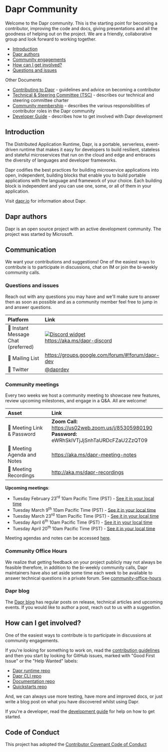 # Dapr Community

Welcome to the Dapr community. This is the starting point for becoming a contributor, improving the code and docs, giving presentations and all the goodness of helping out on the project. We are a friendly, collaborative group and look forward to working together.

- [Introduction](#introduction)
- [Dapr authors](#dapr-authors)
- [Community engagements](#community-meetings)
- [How can I get involved?](#how-can-i-get-involved?)
- [Questions and issues](#questions-and-issues)

Other Documents

- [Contributing to Dapr](https://docs.dapr.io/contributing/) - guidelines and advice on becoming a contributor
- [Technical & Steering Committee (TSC)](technical-committee-charter.md) - describes our technical and steering committee charter
- [Community membership](community-membership.md) - describes the various responsibilities of contributor roles in the Dapr community
- [Developer Guide](https://github.com/dapr/dapr/tree/master/docs/development) - describes how to get involved with Dapr development

## Introduction
The Distributed Application Runtime, Dapr, is a portable, serverless, event-driven runtime that makes it easy for developers to build resilient, stateless and stateful microservices that run on the cloud and edge and embraces the diversity of languages and developer frameworks.

Dapr codifies the best practices for building microservice applications into open, independent, building blocks that enable you to build portable applications with the language and framework of your choice. Each building block is independent and you can use one, some, or all of them in your application.

Visit [dapr.io](https://dapr.io) for information about Dapr.

## Dapr authors
Dapr is an open source project with an active development community. The project was started
by Microsoft.

## Communication
We want your contributions and suggestions! One of the easiest ways to contribute is to participate in discussions, chat on IM or join the bi-weekly community calls.

### Questions and issues
Reach out with any questions you may have and we'll make sure to answer then as soon as possible and as a community member feel free to jump in and answer questions.

| Platform  | Link        |
|:----------|:------------|
| 💬 Instant Message Chat (preferred) | [![Discord widget](https://discord.com/api/guilds/778680217417809931/widget.png?style=banner2)](https://aka.ms/dapr-discord)<br />https://aka.ms/dapr-discord
| 📧 Mailing List | https://groups.google.com/forum/#!forum/dapr-dev
| 🐤 Twitter | [@daprdev](https://twitter.com/daprdev)

### Community meetings
Every two weeks we host a community meeting to showcase new features, review upcoming milestones, and engage in a Q&A. All are welcome!

| Asset | Link        |
|:-----------|:------------|
| 🔗 Meeting Link & Password | **Zoom Call:** https://us02web.zoom.us/j/85305980190<br>**Password:** eWRhSklVTjJjSnhTaURDcFZaU2ZzQT09
| 📝 Meeting Agenda and Notes | https://aka.ms/dapr-meeting-notes
| 🎥 Meeting Recordings | http://aka.ms/dapr-recordings

**Upcoming meetings**:
- Tuesday February 23<sup>rd</sup> 10am Pacific Time (PST) - [See it in your local time](https://www.timeanddate.com/worldclock/fixedtime.html?iso=20210223T10&p1=1244)
- Tuesday March 9<sup>th</sup> 10am Pacific Time (PST) - [See it in your local time](https://www.timeanddate.com/worldclock/fixedtime.html?iso=20210309T10&p1=1244)
- Tuesday March 23<sup>rd</sup> 10am Pacific Time (PST) - [See it in your local time](https://www.timeanddate.com/worldclock/fixedtime.html?iso=20210323T10&p1=1244)
- Tuesday April 6<sup>th</sup> 10am Pacific Time (PST) - [See it in your local time](https://www.timeanddate.com/worldclock/fixedtime.html?iso=20210406T10&p1=1244)
- Tuesday April 20<sup>th</sup> 10am Pacific Time (PST) - [See it in your local time](https://www.timeanddate.com/worldclock/fixedtime.html?iso=20210420T10&p1=1244)

Meeting agendas and notes can be accessed [here](https://hackmd.io/xSrdvqY0TSyllYPEmOSEZQ?view).

### Community Office Hours
We realize that getting feedback on your project publicly may not always be feasible therefore, in addition to the bi-weekly community calls, Dapr maintainers have also set aside some time each week to be available to answer technical questions in a private forum. See [community-office-hours](community-office-hours.md)

### Dapr blog
The [Dapr blog](https://blog.dapr.io/posts) has regular posts on release, technical articles and upcoming events. If you would like to author a post, reach out to us with a suggestion. 

## How can I get involved?

One of the easiest ways to contribute is to participate in discussions at community engagements.

If you're looking for something to work on, read the [contribution guidelines](https://docs.dapr.io/contributing/) and then you start by looking for GitHub issues, marked with "Good First Issue" or the "Help Wanted" labels:

- [Dapr runtime repo](https://github.com/dapr/dapr/issues?q=is%3Aissue+is%3Aopen+label%3A%22good+first+issue%22)
- [Dapr CLI repo](https://github.com/dapr/cli/labels/good%20first%20issue)
- [Documentation repo](https://github.com/dapr/docs/issues?q=is%3Aissue+is%3Aopen+label%3A%22help+wanted%22)
- [Quickstarts repo](https://github.com/dapr/quickstarts/issues?q=is%3Aissue+is%3Aopen+label%3A%22good+first+issue%22)

And, we can always use more testing, have more and improved docs, or just write a blog post on what you have discovered whilst using Dapr.

If you're a developer, read the [development guide](https://github.com/dapr/dapr/tree/master/docs/development) for help on how to get started.

## Code of Conduct
This project has adopted the [Contributor Covenant Code of Conduct](CODE-OF-CONDUCT.md)
